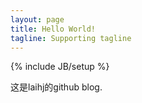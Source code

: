 ```yaml
---
layout: page
title: Hello World!
tagline: Supporting tagline
---
```

{% include JB/setup %}

这是laihj的github blog.

